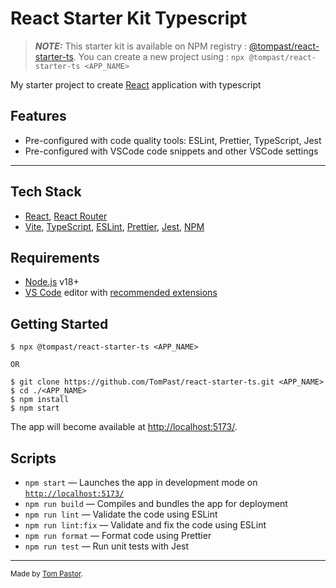 # React Starter Kit Typescript

> **_NOTE:_** This starter kit is available on NPM registry : [@tompast/react-starter-ts](https://www.npmjs.com/package/@tompast/react-starter-ts). You can create a new project using : `npx @tompast/react-starter-ts <APP_NAME>`

My starter project to create [React](https://reactjs.org/) application with typescript

## Features

- Pre-configured with code quality tools: ESLint, Prettier, TypeScript, Jest
- Pre-configured with VSCode code snippets and other VSCode settings

---

## Tech Stack

- [React](https://reactjs.org/), [React Router](https://reactrouter.com/)
- [Vite](https://vitejs.dev/),
  [TypeScript](https://www.typescriptlang.org/), [ESLint](https://eslint.org/),
  [Prettier](https://prettier.io/), [Jest](https://jestjs.io/),
  [NPM](https://www.npmjs.com/)

## Requirements

- [Node.js](https://nodejs.org/) v18+
- [VS Code](https://code.visualstudio.com/) editor with [recommended extensions](.vscode/extensions.json)

## Getting Started

```
$ npx @tompast/react-starter-ts <APP_NAME>

OR

$ git clone https://github.com/TomPast/react-starter-ts.git <APP_NAME>
$ cd ./<APP_NAME>
$ npm install
$ npm start
```

The app will become available at [http://localhost:5173/](http://localhost:5173/).

## Scripts

- `npm start` — Launches the app in development mode on [`http://localhost:5173/`](http://localhost:5173/)
- `npm run build` — Compiles and bundles the app for deployment
- `npm run lint` — Validate the code using ESLint
- `npm run lint:fix` — Validate and fix the code using ESLint
- `npm run format` — Format code using Prettier
- `npm run test` — Run unit tests with Jest

---

<sup>Made by [Tom Pastor](https://tompastor.fr).</sup>
